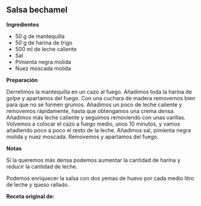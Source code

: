 ## Salsa bechamel


**Ingredientes**

- 50 g de mantequilla
- 50 g de harina de trigo
- 500 ml de leche caliente
- Sal
- Pimienta negra molida
- Nuez moscada molida

**Preparación**

Derretimos la mantequilla en un cazo al fuego. Añadimos toda la harina de golpe y apartamos del fuego. Con una cuchara de madera removemos bien para que no se formen grumos. Añadimos un poco de leche caliente y removemos rápidamente, hasta que obtengamos una crema densa. Añadimos más leche caliente y seguimos removiendo con unas varillas. Volvemos a colocar el cazo a fuego medio, unos 10 minutos, y vamos añadiendo poco a poco el resto de la leche. Añadimos sal, pimienta negra molida y nuez moscada. Removemos y apartamos del fuego.

**Notas**

Si la queremos más densa podemos aumentar la cantidad de harina y reducir la cantidad de leche.

Podemos enriquecer la salsa con dos yemas de huevo por cada medio litro de leche y queso rallado.

**Receta original de:** 
